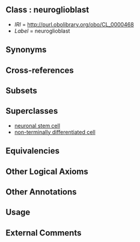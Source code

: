 
## Class : neuroglioblast

 * *IRI* = http://purl.obolibrary.org/obo/CL_0000468
 * *Label* = neuroglioblast

## Synonyms


## Cross-references


## Subsets


## Superclasses

 * [neuronal stem cell](../../CL/47/CL_0000047.md)
 * [non-terminally differentiated cell](../../CL/55/CL_0000055.md)

## Equivalencies


## Other Logical Axioms


## Other Annotations


## Usage


## External Comments


